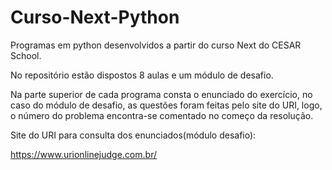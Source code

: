 # Curso-Next-Python

Programas em python desenvolvidos a partir do curso Next do CESAR School.

No repositório estão dispostos 8 aulas e um módulo de desafio.

Na parte superior de cada programa consta o enunciado do exercício, no caso do módulo de desafio, as questões foram feitas pelo site do URI, logo, o número do problema encontra-se comentado no começo da resolução.

Site do URI para consulta dos enunciados(módulo desafio):

https://www.urionlinejudge.com.br/

